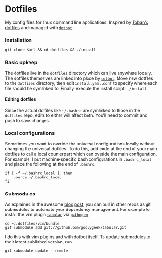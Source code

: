 # Dotfiles
My config files for linux command line applications.
Inspired by [Toban's dotfiles](https://github.com/tobanw/dotfiles) 
and managed with [`dotbot`](https://github.com/anishathalye/dotbot).

###  Installation
```
git clone $url && cd dotfiles && ./install
```

### Basic upkeep
The dotfiles live in the `dotfiles` directory which can live anywhere locally.
The dotfiles themselves are linked into place by 
[`dotbot`](https://github.com/anishathalye/dotbot). 
Move new dotfiles to the `dotfiles` directory, then edit `install.yaml.conf` to specify where each file should be symlinked to.
Finally, execute the install script: `./install`.

#### Editing dotfiles
Since the actual dotfiles like `~/.bashrc` are symlinked to those in the 
`dotfiles` repo, edits to either will affect both.
You'll need to commit and push to save changes.

### Local configurations
Sometimes you want to overide the universal configurations locally without 
changing the universal dotfiles.
To do this, add code at the end of your main dotfiles to call a local 
counterpart which can overide the main configuration.
For example, I put machine-specific bash configurations in `.bashrc_local` 
and place the following at the end of `.bashrc`.
```
if [ -f ~/.bashrc_local ]; then
    source ~/.bashrc_local
fi
```

### Submodules

As explained in the awesome [blog post](http://www.anishathalye.com/2014/08/03/managing-your-dotfiles/), 
you can pull in other repos as 
git submodules to automate your dependency management.
For example to install the vim plugin 
[`tabular`](https://github.com/godlygeek/tabular) 
via [`pathogen`](https://github.com/tpope/vim-pathogen),
```
cd ~/.dotfiles/vim/bundle
git submodule add git://github.com/godlygeek/tabular.git
```
I do this with vim plugins and with dotbot itself.
To update submodules to their latest published version, run 
```
git submodule update --remote
```

